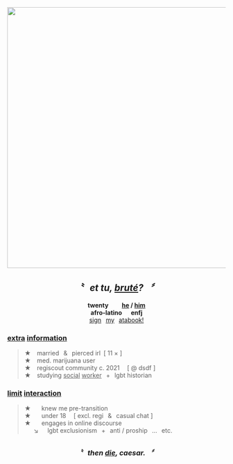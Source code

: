 <div align="center">
  <img src="https://i.ibb.co/yFNJvX6G/huiuhuiuh.png"" width="600">
  
## *〝⠀et tu, <ins>bruté</ins>?⠀〞*
**twenty⠀⠀⠀<ins>he</ins> / <ins>him</ins>\
afro-latino⠀⠀enfj**\
[sign](https://hempderived.atabook.org)⠀[my](https://hempderived.atabook.org)⠀[atabook!](https://hempderived.atabook.org)
</div>

 ### **<ins>extra</ins> <ins>information</ins>**
> **★**  married⠀&⠀pierced irl [ 11 × ]\
**★**  med. marijuana user\
**★**  regiscout community c. 2021⠀ [ @ dsdf ]\
**★**  studying <ins>social</ins> <ins>worker</ins>⠀+⠀lgbt historian

### **<ins>limit</ins> <ins>interaction</ins>**
> **★** ⠀⠀knew me pre-transition\
**★** ⠀⠀under 18⠀ [ excl. regi⠀&⠀casual chat ]</sup>\
**★** ⠀⠀engages in online discourse\
   ↘   lgbt exclusionism⠀+⠀anti / proship⠀...⠀etc.


<div align="center">

##  
### *〝⠀then <ins>die</ins>, caesar.⠀〞*
</div>
